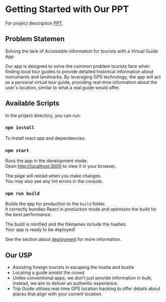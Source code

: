 # Getting Started with Our PPT

For project description [PPT](https://www.canva.com/design/DAGQHKLXLs0/LkKLA5bKuUCSV0KgP0IPAg/view?utm_content=DAGQHKLXLs0&utm_campaign=designshare&utm_medium=link&utm_source=editor).

## Problem Statemen

Solving the lack of Accessible information for tourists with a Virtual Guide App

Our app is designed to solve the common problem tourists face when finding local tour guides to provide detailed historical information about monuments and landmarks. By leveraging GPS technology, the app will act as a personal virtual tour guide, providing real-time information about the user's location, similar to what a real guide would offer.

## Available Scripts

In the project directory, you can run:

### `npm install`

To install react app and dependencies.

### `npm start`

Runs the app in the development mode.\
Open [http://localhost:3000](http://localhost:3000) to view it in your browser.

The page will reload when you make changes.\
You may also see any lint errors in the console.

### `npm run build`

Builds the app for production to the `build` folder.\
It correctly bundles React in production mode and optimizes the build for the best performance.

The build is minified and the filenames include the hashes.\
Your app is ready to be deployed!

See the section about [deployment](https://facebook.github.io/create-react-app/docs/deployment) for more information.

## Our USP

-   Assisting foreign tourists in escaping the hustle and bustle
-   Locating a guide amidst the crowd
-   Unlike conventional apps, we don't just provide information in bulk; instead, we aim to deliver an authentic experience.
-   Trip Guide utilizes real-time GPS location tracking to offer details about places that align with your current location.
